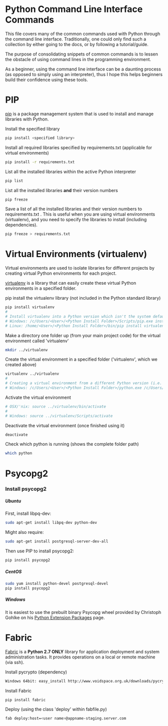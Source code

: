 # Python Command Line Interface Commands

This file covers many of the common commands used with Python through the command line interface. Traditionally, one could only find such a collection by either going to the docs, or by following a tutorial/guide.

The purpose of consolidating snippets of common commands is to lessen the obstacle of using command lines in the programming environment.

As a beginner, using the command line interface can be a daunting process (as opposed to simply using an interpreter), thus I hope this helps beginners build their confidence using these tools.


# PIP

[pip](https://pip.pypa.io/en/stable/) is a package management system that is used to install and manage libraries with Python.

Install the specified library

```bash
pip install <specified library>
```

Install all required libraries specified by requirements.txt (applicable for virtual environments)

```bash
pip install -r requirements.txt
```

List all the installed libraries within the active Python interpreter

```bash
pip list
```

List all the installed libraries **and** their version numbers

```bash
pip freeze
```

Save a list of all the installed libraries and their version numbers to requirements.txt . This is useful when you are using virtual environments (virtualenv), and you need to specify the libraries to install (including dependencies).

```bash
pip freeze > requirements.txt
```


# Virtual Environments (virtualenv)

Virtual environments are used to isolate libraries for different projects by creating virtual Python environments for each project.

[virtualenv](http://docs.python-guide.org/en/latest/dev/virtualenvs/) is a library that can easily create these virtual Python environments in a specified folder.

pip install the virtualenv library (not included in the Python standard library)

```bash
pip install virtualenv
#
# Install virtualenv into a Python version which isn't the system default
# Windows: /c/Users/<User>/<Python Install Folder>/Scripts/pip.exe install virtualenv
# Linux: /home/<User>/<Python Install Folder>/bin/pip install virtualenv
```

Make a directory one folder up (from your main project code) for the virtual environment called 'virtualenv'

```bash
mkdir ../virtualenv
```

Create the virtual environment in a specified folder ('virtualenv', which we created above)

```bash
virtualenv ../virtualenv
#
# Creating a virtual environment from a different Python version (i.e. Python 2.7 while Python 3.4 is the system default)
# Windows: /c/Users/<User>/<Python Install Folder>/python.exe /c/Users/<User>/<Python Install Folder>/Lib/site-packages/virtualenv.py ../virtualenv
```

Activate the virtual environment

```bash
# OSX/'nix: source ../virtualenv/bin/activate
#
# Windows: source ../virtualenv/Scripts/activate
```

Deactivate the virtual environment (once finished using it)

```bash
deactivate
```

Check which python is running (shows the complete folder path)

```bash
which python
```


# Psycopg2

### Install psycopg2

##### Ubuntu

First, install libpq-dev:
```bash
sudo apt-get install libpq-dev python-dev
```
Might also require:
```bash
sudo apt-get install postgresql-server-dev-all
```

Then use PIP to install psycopg2:
```bash
pip install psycopg2
```

##### CentOS
```bash
sudo yum install python-devel postgresql-devel
pip install psycopg2
```

##### Windows
It is easiest to use the prebuilt binary Psycopg wheel provided by Christoph Gohlke on his [Python Extension Packages](http://www.lfd.uci.edu/~gohlke/pythonlibs/) page.


# Fabric

[Fabric](http://www.fabfile.org/) is a **Python 2.7 ONLY** library for application deployment and system administration tasks. It provides operations on a local or remote machine (via ssh).

Install pycrypto (dependency)

```bash
Windows 64bit: easy_install http://www.voidspace.org.uk/downloads/pycrypto26/pycrypto-2.6.win-amd64-py2.7.exe
```

Install Fabric

```bash
pip install fabric
```

Deploy (using the class 'deploy' within fabfile.py)

```bash
fab deploy:host=<user name>@appname-staging.server.com
```